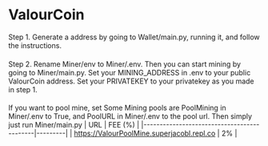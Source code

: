 # ValourCoin
Step 1. Generate a address by going to Wallet/main.py, running it, and follow the instructions. 
####
Step 2. Rename Miner/env to Miner/.env. Then you can start mining by going to Miner/main.py. Set your MINING_ADDRESS in .env to your public ValourCoin address. Set your PRIVATEKEY to your privatekey as you made in step 1. 
####
If you want to pool mine, set 
Some Mining pools are PoolMining in Miner/.env to True, and PoolURL in Miner/.env to the pool url. Then simply just run Miner/main.py
| URL                                        | FEE (%) |
|--------------------------------------------|---------|
| https://ValourPoolMine.superjacobl.repl.co | 2%      |
